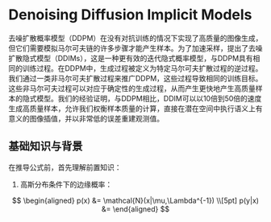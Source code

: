 # Denoising Diffusion Implicit Models

去噪扩散概率模型（DDPM）在没有对抗训练的情况下实现了高质量的图像生成，但它们需要模拟马尔可夫链的许多步骤才能产生样本。为了加速采样，提出了去噪扩散隐式模型（DDIMs），这是一种更有效的迭代隐式概率模型，与DDPM具有相同的训练过程。在DDPM中，生成过程被定义为特定马尔可夫扩散过程的逆过程。我们通过一类非马尔可夫扩散过程来推广DDPM，这些过程导致相同的训练目标。这些非马尔可夫过程可以对应于确定性的生成过程，从而产生更快地产生高质量样本的隐式模型。我们的经验证明，与DDPM相比，DDIM可以以10倍到50倍的速度生成高质量样本，允许我们权衡样本质量的计算，直接在潜在空间中执行语义上有意义的图像插值，并以非常低的误差重建观测值。

## 基础知识与背景

在推导公式前，首先理解前置知识：

1. 高斯分布条件下的边缘概率：

$$
\begin{aligned}
p(x) &= \mathcal{N}(x|\mu,\Lambda^{-1})
\\[5pt]
p(y|x) &= 
\end{aligned}
$$



